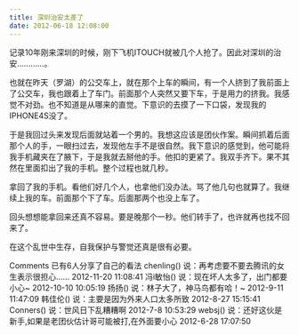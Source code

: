 ```yaml
---
title: 深圳治安太差了
date: 2012-06-18 12:08:00
---
```

记录10年刚来深圳的时候，刚下飞机ITOUCH就被几个人抢了。因此对深圳的治安…………。

也就在昨天（罗湖）的公交车上，就在那个上车的瞬间，有一个人挤到了我前面上了公交车，我也跟着上了车门。前面那个人突然又要下车，于是用力的挤我。我感觉不对劲。也不知道是从哪来的直觉。下意识的去摸了一下口袋，发现我的IPHONE4S没了。

于是我回过头来发现后面就站着一个男的。我想这应该是团伙作案。瞬间抓着后面那个人的手，一眼扫过去，发现他左手不是很自然。我下意识的感觉到，他可能将我手机藏夹在了腋下，于是我就去掰他的手。他扣的更紧了。我双手齐下。果不其然在里面扣出了我的手机。整个过程也就几秒。

拿回了我的手机。看他们好几个人，也拿他们没办法。骂了他几句也就算了。我继续上我的车。前面那个下了车。后面那两个也没上车了。

回头想想能拿回来还真不容易。要是晚那个一秒。他们转手了，也许就再也找不回来了。

在这个乱世中生存，自我保护与警觉还真是很有必要。

 

Comments
已有6人分享了自己的看法
chenling() 说：再考虑要不要去腾讯的女生表示很担心……    2012-11-20 11:08:41
冯i敏怡() 说：现在坏人太多了，出门都要小心~    2012-10-10 10:05:19
扬扬() 说：林子大了，神马鸟都有哈！~    2012-9-11 11:47:09
韩佳伦() 说：主要是因为外来人口太多所致    2012-8-27 15:15:41
Conners() 说：世风日下乱糟糟啊    2012-7-8 10:53:29
websj() 说：还好这伙是新手,如果是老团伙估计哥可能被打,在外面要小心    2012-6-28 17:07:50